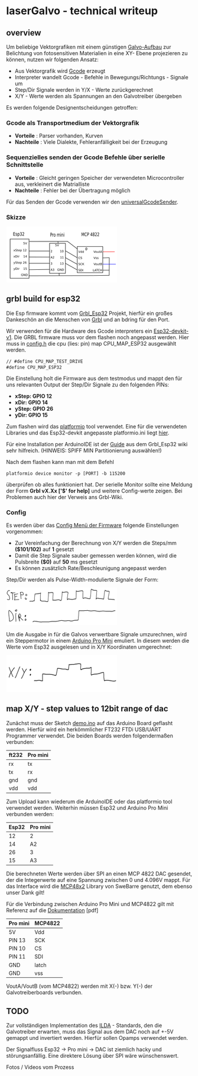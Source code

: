 # laserGalvo - technical writeup

## overview

Um beliebige Vektorgrafiken mit einem günstigen [Galvo-Aufbau](https://en.wikipedia.org/wiki/Mirror_galvanometer) zur Belichtung von fotosensitiven
Materialien  in eine XY- Ebene projezieren zu können, nutzen wir folgenden Ansatz:

- Aus Vektorgrafik wird [Gcode](https://wikipedia.org/g-code) erzeugt
- Interpreter wandelt Gcode - Befehle in Bewegungs/Richtungs - Signale um
- Step/Dir Signale werden in Y/X - Werte zurückgerechnet
- X/Y - Werte werden als Spannungen an den Galvotreiber übergeben

Es werden folgende Designentscheidungen getroffen:

### Gcode als Transportmedium der Vektorgrafik
- **Vorteile** : Parser vorhanden, Kurven
- **Nachteile** : Viele Dialekte, Fehleranfälligkeit bei der Erzeugung

### Sequenzielles senden der Gcode Befehle über serielle Schnittstelle
- **Vorteile** : Gleicht geringen Speicher der verwendeten Microcontroller aus, verkleinert die Matrialliste
- **Nachteile** : Fehler bei der Übertragung möglich


Für das Senden der Gcode verwenden wir den [universalGcodeSender](https://winder.github.io/ugs_website/).

###  Skizze

![alt text](./poc/full.png "Almost all you need") 

## grbl build for esp32

Die Esp firmware kommt vom [Grbl_Esp32](https://github.com/bdring/Grbl_Esp32) Projekt,
hierfür ein großes Dankeschön an die Menschen von [Grbl](https://github.com/gnea/grbl) und an bdring für den
Port.

Wir verwenden für die Hardware des Gcode interpreters ein [Esp32-devkit-v1](https://file.vishnumaiea.in/download/esp32/ESP32-Devkit-Pinout-Rev-12-4000p.png). Die GRBL firmware muss vor dem flashen noch
angepasst werden. Hier muss in [config.h](gbl/Grbl_Esp32/config.h) die cpu (lies: pin) map CPU_MAP_ESP32 ausgewählt werden. 

```
// #define CPU_MAP_TEST_DRIVE
#define CPU_MAP_ESP32 
```

Die Einstellung holt die Firmware aus dem testmodus und mappt den für uns relevanten Output der Step/Dir 
Signale zu den folgenden PINs:

- **xStep: GPIO 12**
- **xDir: GPIO 14**
- **yStep: GPIO 26**
- **yDir: GPIO 15**

Zum flashen wird das [platformio](https://platformio.org/) tool verwendet.
Eine für die verwendeten Libraries und das Esp32-devkit angepasste platformio.ini liegt [hier](gbl/platformio.ini).

Für eine Installation per ArduinoIDE ist der [Guide](https://github.com/bdring/Grbl_Esp32/wiki/Compiling-the-firmware) aus dem Grbl_Esp32 wiki sehr hilfreich.
(HINWEIS: SPIFF MIN Partitionierung auswählen!)

Nach dem flashen kann man mit dem Befehl
```
platformio device monitor -p [PORT] -b 115200
```
überprüfen ob alles funktioniert hat. Der serielle Monitor sollte eine Meldung der Form 
**Grbl vX.Xx ['$' for help]** und weitere Config-werte zeigen. Bei Problemen auch hier der Verweis ans Grbl-Wiki.

### Config

Es werden über das [Config Menü der Firmware](https://github.com/gnea/grbl/wiki/Grbl-v1.1-Configuration) folgende Einstellungen vorgenommen:

- Zur Vereinfachung der Berechnung von X/Y werden die Steps/mm **($101/102)** auf **1** gesetzt
- Damit die Step Signale sauber gemessen werden können, wird die Pulsbreite **($0)** auf **50** ms gesetzt 
- Es können zusätzlich Rate/Beschleunigung angepasst werden

Step/Dir werden als Pulse-Width-modulierte Signale der Form:

![alt text](./poc/step_dir.png "ugly & phony")

Um die Ausgabe in für die Galvos verwertbare Signale umzurechnen, wird ein Steppermotor in einem [Arduino Pro Mini](https://cdn.sparkfun.com/assets/home_page_posts/1/9/4/7/ProMini16MHzv1.png) emuliert. 
In diesem werden die Werte vom Esp32 ausgelesen und in X/Y Koordinaten umgerechnet:

![alt text](./poc/x_y.png "better & still phony")


## map X/Y - step values to 12bit range of dac

Zunächst muss der Sketch [demo.ino](./poc/miniPro/src/demo.ino) auf das Arduino Board geflasht werden.
Hierfür wird ein herkömmlicher FT232 FTDi USB/UART Programmer verwendet. Die beiden Boards werden folgendermaßen verbunden:

|ft232  |Pro mini   |
|-------|-----------|
|rx     |tx         |
|tx     |rx         |
|gnd    |gnd        |
|vdd    |vdd        |

Zum Upload kann wiederum die ArduinoIDE oder das platformio tool verwendet werden.
Weiterhin müssen Esp32 und Arduino Pro Mini verbunden werden:

|Esp32  |Pro mini   |
|-------|-----------|
|12     |2          |
|14     |A2         |
|26     |3          |
|15     |A3         |

Die berechneten Werte werden über SPI an einen MCP 4822 DAC gesendet, der die Integerwerte auf
eine Spannung zwischen 0 und 4.096V mappt. Für das Interface wird die [MCP48x2](https://github.com/SweBarre/MCP48x2) Library von 
SweBarre genutzt, dem ebenso unser Dank gilt!

Für die Verbindung zwischen Arduino Pro Mini und MCP4822 gilt mit Referenz auf die [Dokumentation](http://ww1.microchip.com/downloads/en/DeviceDoc/20002249B.pdf) [pdf]

|Pro mini   |MCP4822    |
|-----------|-----------|
|5V         |Vdd        |
|PIN 13     |SCK        |
|PIN 10     |CS         |
|PIN 11     |SDI        |
|GND        |latch      |
|GND        |vss        |

VoutA/VoutB (vom MCP4822) werden mit X(-) bzw. Y(-) der Galvotreiberboards verbunden.

## TODO

Zur vollständigen Implementation des [ILDA]() - Standards, den die Galvotreiber erwarten, 
muss das Signal aus dem DAC noch auf +-5V gemappt und invertiert werden. Hierfür sollen Opamps verwendet werden.

Der Signalfluss Esp32 -> Pro mini -> DAC ist ziemlich hacky und störungsanfällig. Eine direktere Lösung über SPI
wäre wünschenswert.

Fotos / Videos vom Prozess


